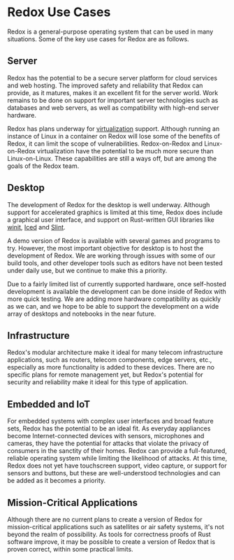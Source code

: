 # Redox Use Cases

Redox is a general-purpose operating system that can be used in many situations. Some of the key use cases for Redox are as follows.

## Server

Redox has the potential to be a secure server platform for cloud services and web hosting. The improved safety and reliability that Redox can provide, as it matures, makes it an excellent fit for the server world. Work remains to be done on support for important server technologies such as databases and web servers, as well as compatibility with high-end server hardware.

Redox has plans underway for [virtualization](https://en.wikipedia.org/wiki/OS-level_virtualization) support. Although running an instance of Linux in a container on Redox will lose some of the benefits of Redox, it can limit the scope of vulnerabilities. Redox-on-Redox and Linux-on-Redox virtualization have the potential to be much more secure than Linux-on-Linux. These capabilities are still a ways off, but are among the goals of the Redox team.

## Desktop

The development of Redox for the desktop is well underway. Although support for accelerated graphics is limited at this time, Redox does include a graphical user interface, and support on Rust-written GUI libraries like [winit](https://github.com/rust-windowing/winit), [Iced](https://iced.rs/) and [Slint](https://slint-ui.com/).

A demo version of Redox is available with several games and programs to try. However, the most important objective for desktop is to host the development of Redox. We are working through issues with some of our build tools, and other developer tools such as editors have not been tested under daily use, but we continue to make this a priority.

Due to a fairly limited list of currently supported hardware, once self-hosted development is available the development can be done inside of Redox with more quick testing. We are adding more hardware compatibility as quickly as we can, and we hope to be able to support the development on a wide array of desktops and notebooks in the near future.

## Infrastructure

Redox's modular architecture make it ideal for many telecom infrastructure applications, such as routers, telecom components, edge servers, etc., especially as more functionality is added to these devices. There are no specific plans for remote management yet, but Redox's potential for security and reliability make it ideal for this type of application.

## Embedded and IoT

For embedded systems with complex user interfaces and broad feature sets, Redox has the potential to be an ideal fit. As everyday appliances become Internet-connected devices with sensors, microphones and cameras, they have the potential for attacks that violate the privacy of consumers in the sanctity of their homes. Redox can provide a full-featured, reliable operating system while limiting the likelihood of attacks. At this time, Redox does not yet have touchscreen support, video capture, or support for sensors and buttons, but these are well-understood technologies and can be added as it becomes a priority.

## Mission-Critical Applications

Although there are no current plans to create a version of Redox for mission-critical applications such as satellites or air safety systems, it's not beyond the realm of possibility. As tools for correctness proofs of Rust software improve, it may be possible to create a version of Redox that is proven correct, within some practical limits.
